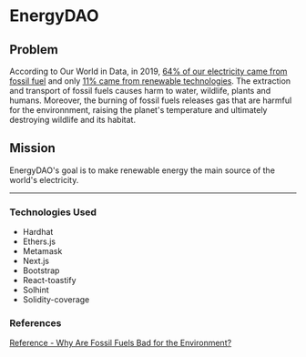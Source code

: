 # EnergyDAO
## Problem
According to Our World in Data, in 2019, [64% of our electricity came from fossil fuel](https://ourworldindata.org/fossil-fuels) and only [11% came from renewable technologies](https://ourworldindata.org/renewable-energy). The extraction and transport of fossil fuels causes harm to water, wildlife, plants and humans. Moreover, the burning of fossil fuels releases gas that are harmful for the environnment, raising the planet's temperature and ultimately destroying wildlife and its habitat.  

## Mission
EnergyDAO's goal is to make renewable energy the main source of the world's electricity.
<!-- HOW  -->
  <!--network of IOT  -->
  <!--infrastructure to replace the old & provide for those who hadn't  -->

---

### Technologies Used
- Hardhat
- Ethers.js
- Metamask
- Next.js
- Bootstrap
- React-toastify
- Solhint
- Solidity-coverage

### References
[Reference - Why Are Fossil Fuels Bad for the Environment?](https://www.reference.com/science/fossil-fuels-bad-environment-ed81a473564fab02)